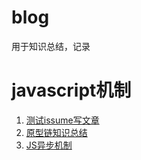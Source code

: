 # blog
用于知识总结，记录

# javascript机制
1. [测试issume写文章](https://github.com/yuandaishi/blog/issues/1)
2. [原型链知识总结](https://github.com/yuandaishi/blog/issues/2)
3. [JS异步机制](https://github.com/yuandaishi/blog/issues/3)
